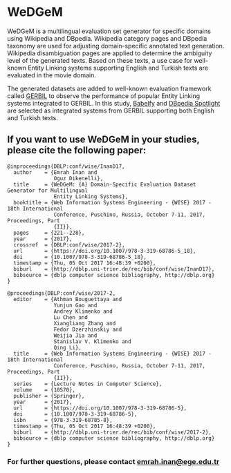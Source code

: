 # WeDGeM

WeDGeM is a multilingual evaluation set generator for specific domains using Wikipedia and DBpedia. Wikipedia category pages and DBpedia taxonomy are used for adjusting domain-specific annotated text generation. Wikipedia disambiguation pages are applied to determine the ambiguity level of the generated texts. Based on these texts, a use case for well-known Entity Linking systems supporting English and Turkish texts are evaluated in the movie domain.

The generated datasets are added to well-known evaluation framework called [GERBIL](http://aksw.org/Projects/GERBIL.html) to observe the performance of popular Entity Linking systems integrated to GERBIL. In this study, [Babelfy](http://babelfy.org/) and [DBpedia Spotlight](http://demo.dbpedia-spotlight.org/) are selected as integrated systems from GERBIL supporting both English and Turkish texts.

## If you want to use WeDGeM in your studies, please cite the following paper:

```
@inproceedings{DBLP:conf/wise/InanD17,
  author    = {Emrah Inan and
               Oguz Dikenelli},
  title     = {WeDGeM: {A} Domain-Specific Evaluation Dataset Generator for Multilingual
               Entity Linking Systems},
  booktitle = {Web Information Systems Engineering - {WISE} 2017 - 18th International
               Conference, Puschino, Russia, October 7-11, 2017, Proceedings, Part
               {II}},
  pages     = {221--228},
  year      = {2017},
  crossref  = {DBLP:conf/wise/2017-2},
  url       = {https://doi.org/10.1007/978-3-319-68786-5_18},
  doi       = {10.1007/978-3-319-68786-5_18},
  timestamp = {Thu, 05 Oct 2017 16:48:39 +0200},
  biburl    = {http://dblp.uni-trier.de/rec/bib/conf/wise/InanD17},
  bibsource = {dblp computer science bibliography, http://dblp.org}
}
```

```
@proceedings{DBLP:conf/wise/2017-2,
  editor    = {Athman Bouguettaya and
               Yunjun Gao and
               Andrey Klimenko and
               Lu Chen and
               Xiangliang Zhang and
               Fedor Dzerzhinskiy and
               Weijia Jia and
               Stanislav V. Klimenko and
               Qing Li},
  title     = {Web Information Systems Engineering - {WISE} 2017 - 18th International
               Conference, Puschino, Russia, October 7-11, 2017, Proceedings, Part
               {II}},
  series    = {Lecture Notes in Computer Science},
  volume    = {10570},
  publisher = {Springer},
  year      = {2017},
  url       = {https://doi.org/10.1007/978-3-319-68786-5},
  doi       = {10.1007/978-3-319-68786-5},
  isbn      = {978-3-319-68785-8},
  timestamp = {Thu, 05 Oct 2017 16:48:39 +0200},
  biburl    = {http://dblp.uni-trier.de/rec/bib/conf/wise/2017-2},
  bibsource = {dblp computer science bibliography, http://dblp.org}
}
```
### For further questions, please contact emrah.inan@ege.edu.tr

